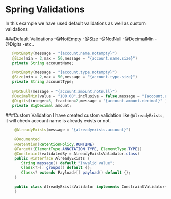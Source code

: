 # Spring Validations
In this example we have used default validations as well as custom validations 

###Default Validations
 -@NotEmpty
 -@Size
 -@NotNull
 -@DecimalMin
 -@Digits
 -etc..
 
 ```java
    @NotEmpty(message = "{account.name.notempty}")
	@Size(min = 2,max = 50,message = "{account.name.size}")
	private String accountName;
	
	@NotEmpty(message = "{account.type.notempty}")
	@Size(min = 2,max = 50,message = "{account.type.size}")
	private String accountType;
	
	@NotNull(message = "{account.amount.notnull}")
	@DecimalMin(value = "100.00",inclusive = false,message = "{account.amount.min}")
    @Digits(integer=3, fraction=2,message = "{account.amount.decimal}" )
	private BigDecimal amount;
 ```
 ###Custom Validation 
 I have created custom validation like `@AlreadyExists`, it will check account name is already exists or not.
 ```java
	 @AlreadyExists(message = "{alreadyexists.account}")
	 
	 @Documented
	 @Retention(RetentionPolicy.RUNTIME)
	 @Target({ElementType.ANNOTATION_TYPE, ElementType.TYPE})
	 @Constraint(validatedBy = AlreadyExistsValidator.class)
	 public @interface AlreadyExists {
		String message() default "Invalid value";
	    Class<?>[] groups() default {};
	    Class<? extends Payload>[] payload() default {};
	 }
	 
	 public class AlreadyExistsValidator implements ConstraintValidator<AlreadyExists, Account>{
	 }
````	 


